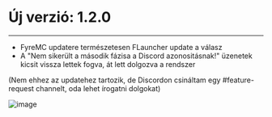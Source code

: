 # Új verzió: 1.2.0
-----

- FyreMC updatere természetesen FLauncher update a válasz
- A "Nem sikerült a második fázisa a Discord azonositásnak!" üzenetek kicsit vissza lettek fogva, át lett dolgozva a rendszer

(Nem ehhez az updatehez tartozik, de Discordon csináltam egy #feature-request channelt, oda lehet írogatni dolgokat)

![image](https://user-images.githubusercontent.com/108583954/182038941-cab7470d-bf52-4529-9f08-1b9bdf80e52d.png)
